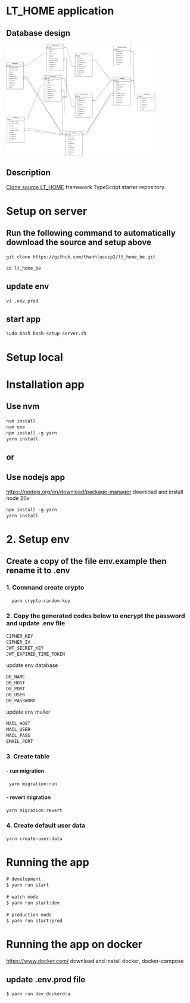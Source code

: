 # LT_HOME application
## Database design
<img src="./project.drawio.svg" alt="SVG Image" width="400" height="300">

## Description

[Clone source LT_HOME](https://github.com/thanhlucvip2/lt_home_be.git) framework TypeScript starter repository.

# Setup on server

## Run the following command to automatically download the source and setup above

```console
git clone https://github.com/thanhlucvip2/lt_home_be.git
```

```console
cd lt_home_be
```
## update env
```console
vi .env.prod
```
## start app
```console
sudo bash bash-setup-server.sh
```

# Setup local

# Installation app

## Use nvm

```console
nvm install
nvm use
npm install -g yarn
yarn install
```

## or

## Use nodejs app

https://nodejs.org/en/download/package-manager
download and install node 20x

```console
npm install -g yarn
yarn install
```

# 2. Setup env

## Create a copy of the file env.example then rename it to .env

### 1. Command create crypto

```console
  yarn crypto:random-key
```

### 2. Copy the generated codes below to encrypt the password and update .env file</b>

```console
CIPHER_KEY
CIPHER_IV
JWT_SECRET_KEY
JWT_EXPIRED_TIME_TOKEN
```

update env database

```
DB_NAME
DB_HOST
DB_PORT
DB_USER
DB_PASSWORD
```

update env mailer
```
MAIL_HOST
MAIL_USER
MAIL_PASS
EMAIL_PORT
```
### 3. Create table </b>

#### - run migration

```console
 yarn migration:run
```

#### - revert migration

```console
yarn migration:revert
```
### 4. Create default user data </b>
```console
yarn create-user:data
```
# Running the app

```console
# development
$ yarn run start

# watch mode
$ yarn run start:dev

# production mode
$ yarn run start:prod
```

# Running the app on docker

https://www.docker.com/ download and install docker, docker-compose

## update .env.prod file

```console
$ yarn run dev:dockerdra
```

